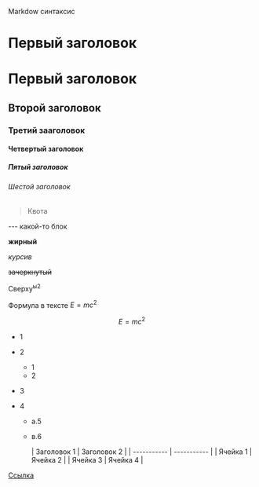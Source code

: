 Markdow синтаксис
# Первый заголовок
# Первый заголовок

## Второй заголовок
### Третий зааголовок
#### Четвертый заголовок
##### Пятый заголовок
###### Шестой заголовок
>  Квота
>
> 


--- какой-то блок

**жирный**

*курсив*

~~зачеркнутый~~

Сверху<sup>ы2 </sup>

Формула в тексте $E=mc^2$ 

$$E=mc^2$$

- 1 
- 2
    - 1
    - 2

- 3
- 4
    - а.5
      
    - в.6
 
      | Заголовок 1 | Заголовок 2 |
| ----------- | ----------- |
| Ячейка 1    | Ячейка 2   |
| Ячейка 3    | Ячейка 4   |


[Ссылка](https://ru.wikipedia.org/wiki/%D0%A6%D0%BE%D0%B9,_%D0%92%D0%B8%D0%BA%D1%82%D0%BE%D1%80_%D0%A0%D0%BE%D0%B1%D0%B5%D1%80%D1%82%D0%BE%D0%B2%D0%B8%D1%87)
